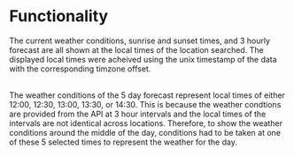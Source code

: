 # Functionality 

The current weather conditions, sunrise and sunset times, and 3 hourly forecast are all shown at the local times of the location searched. The displayed local times were acheived using the unix timestamp of the data with the corresponding timzone offset. <br />
<br />


The weather conditions of the 5 day forecast represent local times of either 12:00, 12:30, 13:00, 13:30, or 14:30. This is because the weather condtions are provided from the API at 3 hour intervals and the local times of the intervals are not identical across locations. Therefore, to show the weather conditions around the middle of the day, conditions had to be taken at one of these 5 selected times to represent the weather for the day. 


